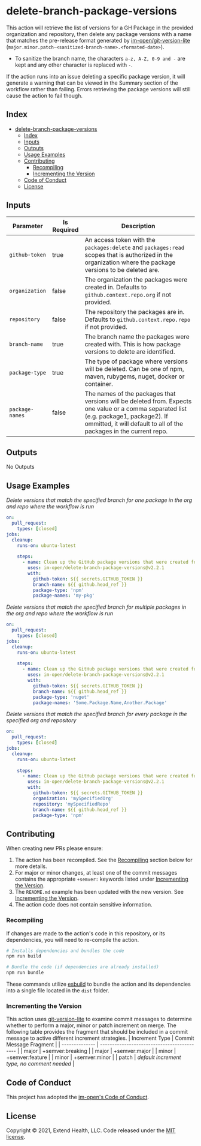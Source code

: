 # delete-branch-package-versions

This action will retrieve the list of versions for a GH Package in the provided organization and repository, then delete any package versions with a name that matches the pre-release format generated by [im-open/git-version-lite] (`major.minor.patch-<sanitized-branch-name>.<formated-date>`).  
  - To sanitize the branch name, the characters `a-z, A-Z, 0-9 and -` are kept and any other character is replaced with `-`.  

If the action runs into an issue deleting a specific package version, it will generate a warning that can be viewed in the Summary section of the workflow rather than failing.  Errors retrieving the package versions will still cause the action to fail though.

## Index

- [delete-branch-package-versions](#delete-branch-package-versions)
  - [Index](#index)
  - [Inputs](#inputs)
  - [Outputs](#outputs)
  - [Usage Examples](#usage-examples)
  - [Contributing](#contributing)
    - [Recompiling](#recompiling)
    - [Incrementing the Version](#incrementing-the-version)
  - [Code of Conduct](#code-of-conduct)
  - [License](#license)
  
## Inputs
| Parameter       | Is Required | Description                                                                                                                                                                                                   |
| --------------- | ----------- | ------------------------------------------------------------------------------------------------------------------------------------------------------------------------------------------------------------- |
| `github-token`  | true        | An access token with the `packages:delete` and `packages:read` scopes that is authorized in the organization where the package versions to be deleted are.                                                    |
| `organization`  | false       | The organization the packages were created in.  Defaults to `github.context.repo.org` if not provided.                                                                                                        |
| `repository`    | false       | The repository the packages are in.  Defaults to `github.context.repo.repo` if not provided.                                                                                                        |
| `branch-name`   | true        | The branch name the packages were created with.  This is how package versions to delete are identified.                                                                                                       |
| `package-type`  | true        | The type of package where versions will be deleted.  Can be one of npm, maven, rubygems, nuget, docker or container.                                                                                          |
| `package-names` | false       | The names of the packages that versions will be deleted from. Expects one value or a comma separated list (e.g. package1, package2). If ommitted, it will default to all of the packages in the current repo. |

## Outputs
No Outputs

## Usage Examples

*Delete versions that match the specified branch for one package in the org and repo where the workflow is run*
```yml
on:
  pull_request:
    types: [closed]
jobs:
  cleanup:
    runs-on: ubuntu-latest
    
    steps:
      - name: Clean up the GitHub package versions that were created for this branch
        uses: im-open/delete-branch-package-versions@v2.2.1
        with:
          github-token: ${{ secrets.GITHUB_TOKEN }}
          branch-name: ${{ github.head_ref }}
          package-type: 'npm'
          package-names: 'my-pkg'
```

*Delete versions that match the specified branch for multiple packages in the org and repo where the workflow is run*
```yml
on:
  pull_request:
    types: [closed]
jobs:
  cleanup:
    runs-on: ubuntu-latest
    
    steps:
      - name: Clean up the GitHub package versions that were created for this branch
        uses: im-open/delete-branch-package-versions@v2.2.1
        with:
          github-token: ${{ secrets.GITHUB_TOKEN }}
          branch-name: ${{ github.head_ref }}
          package-type: 'nuget'
          package-names: 'Some.Package.Name,Another.Package'
```

*Delete versions that match the specified branch for every package in the specified org and repository*
```yml
on:
  pull_request:
    types: [closed]
jobs:
  cleanup:
    runs-on: ubuntu-latest
    
    steps:
      - name: Clean up the GitHub package versions that were created for this branch
        uses: im-open/delete-branch-package-versions@v2.2.1
        with:
          github-token: ${{ secrets.GITHUB_TOKEN }}
          organization: 'mySpecifiedOrg'
          repository: 'mySpecifiedRepo'
          branch-name: ${{ github.head_ref }}
          package-type: 'npm'
```

## Contributing

When creating new PRs please ensure:
1. The action has been recompiled.  See the [Recompiling](#recompiling) section below for more details.
2. For major or minor changes, at least one of the commit messages contains the appropriate `+semver:` keywords listed under [Incrementing the Version](#incrementing-the-version).
3. The `README.md` example has been updated with the new version.  See [Incrementing the Version](#incrementing-the-version).
4. The action code does not contain sensitive information.

### Recompiling

If changes are made to the action's code in this repository, or its dependencies, you will need to re-compile the action.

```sh
# Installs dependencies and bundles the code
npm run build

# Bundle the code (if dependencies are already installed)
npm run bundle
```

These commands utilize [esbuild](https://esbuild.github.io/getting-started/#bundling-for-node) to bundle the action and
its dependencies into a single file located in the `dist` folder.

### Incrementing the Version

This action uses [git-version-lite] to examine commit messages to determine whether to perform a major, minor or patch increment on merge.  The following table provides the fragment that should be included in a commit message to active different increment strategies.
| Increment Type | Commit Message Fragment                     |
| -------------- | ------------------------------------------- |
| major          | +semver:breaking                            |
| major          | +semver:major                               |
| minor          | +semver:feature                             |
| minor          | +semver:minor                               |
| patch          | *default increment type, no comment needed* |

## Code of Conduct

This project has adopted the [im-open's Code of Conduct](https://github.com/im-open/.github/blob/master/CODE_OF_CONDUCT.md).

## License

Copyright &copy; 2021, Extend Health, LLC. Code released under the [MIT license](LICENSE).

[im-open/git-version-lite]: https://github.com/im-open/git-version-lite
[git-version-lite]: https://github.com/im-open/git-version-lite

